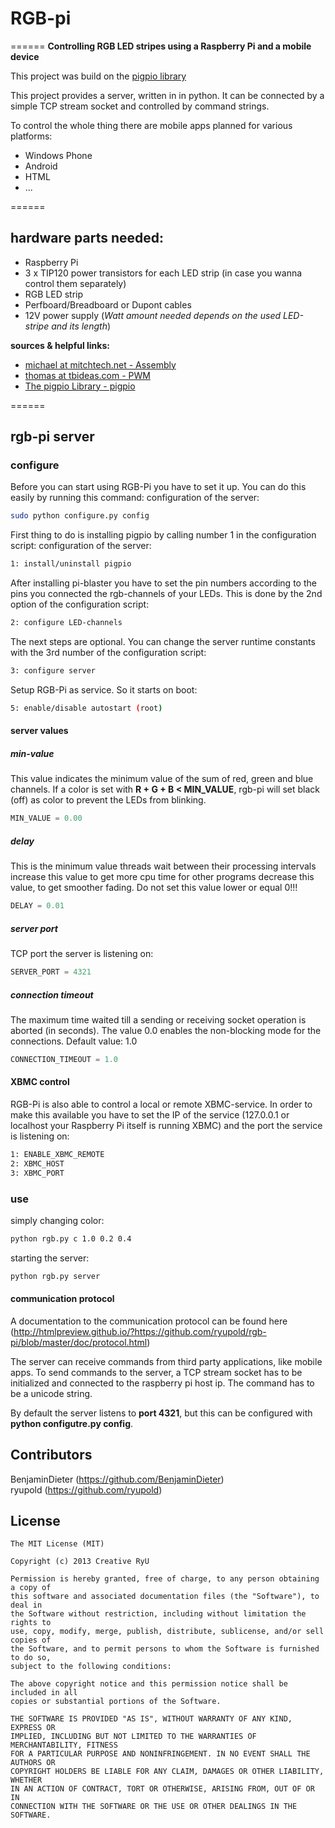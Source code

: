 # RGB-pi
======
**Controlling RGB LED stripes using a Raspberry Pi and a mobile device**

This project was build on the [pigpio library](http://abyz.co.uk/rpi/pigpio)
	
This project provides a server, written in in python. It can be connected by a simple TCP stream socket and controlled by command strings.
	
To control the whole thing there are mobile apps planned for various platforms:
  * Windows Phone
  * Android
  * HTML
  * ...

======

## hardware parts needed:
  * Raspberry Pi
  * 3 x TIP120 power transistors for each LED strip (in case you wanna control them separately)
  * RGB LED strip
  * Perfboard/Breadboard or Dupont cables
  * 12V power supply (_Watt amount needed depends on the used LED-stripe and its length_)
	
**sources & helpful links:**
  * [michael at mitchtech.net - Assembly](http://mitchtech.net/raspberry-pi-pwm-rgb-led-strip)
  * [thomas at tbideas.com - PWM](http://www.tbideas.com/blog/2013/02/controling-a-high-power-rgb-led-with-a-raspberry-pi)
  * [The pigpio Library - pigpio](http://abyz.co.uk/rpi/pigpio)

======

## rgb-pi server
### configure

Before you can start using RGB-Pi you have to set it up.
You can do this easily by running this command:
configuration of the server:
```bash
sudo python configure.py config
```

First thing to do is installing pigpio by calling number 1 in the configuration script:
configuration of the server:
```bash
1: install/uninstall pigpio
```

After installing pi-blaster you have to set the pin numbers according to the pins you connected the rgb-channels of your LEDs.
This is done by the 2nd option of the configuration script:
```bash
2: configure LED-channels
```

The next steps are optional.
You can change the server runtime constants with the 3rd number of the configuration script:
```bash
3: configure server
```

Setup RGB-Pi as service. So it starts on boot:
```bash
5: enable/disable autostart (root)
```

#### server values
##### min-value
This value indicates the minimum value of the sum of red, green and blue channels.
If a color is set with **R + G + B < MIN_VALUE**, rgb-pi will set black (off) as color to prevent the LEDs from blinking.
			
```python
MIN_VALUE = 0.00
```

##### delay
This is the minimum value threads wait between their processing intervals
increase this value to get more cpu time for other programs
decrease this value, to get smoother fading.
Do not set this value lower or equal 0!!!
```python
DELAY = 0.01
```

##### server port
TCP port the server is listening on: 
```python
SERVER_PORT = 4321
```

##### connection timeout
The maximum time waited till a sending or receiving socket operation is aborted (in seconds).
The value 0.0 enables the non-blocking mode for the connections.
Default value: 1.0
```python
CONNECTION_TIMEOUT = 1.0
```

#### XBMC control
RGB-Pi is also able to control a local or remote XBMC-service.
In order to make this available you have to set the IP of the service (127.0.0.1 or localhost your Raspberry Pi itself is running XBMC)
and the port the service is listening on:
```bash
1: ENABLE_XBMC_REMOTE
2: XBMC_HOST
3: XBMC_PORT
```


### use
simply changing color:
```bash
python rgb.py c 1.0 0.2 0.4
```

starting the server:
```bash
python rgb.py server
```

#### communication protocol
A documentation to the communication protocol can be found here (http://htmlpreview.github.io/?https://github.com/ryupold/rgb-pi/blob/master/doc/protocol.html)

The server can receive commands from third party applications, like mobile apps. To send commands to the server, a TCP stream socket has to be initialized and connected to the raspberry pi host ip. The command has to be a unicode string.

By default the server listens to <strong>port 4321</strong>, but this can be configured with **python configutre.py config**.


## Contributors
BenjaminDieter (https://github.com/BenjaminDieter)  
ryupold (https://github.com/ryupold)

## License
```
The MIT License (MIT)

Copyright (c) 2013 Creative RyU

Permission is hereby granted, free of charge, to any person obtaining a copy of
this software and associated documentation files (the "Software"), to deal in
the Software without restriction, including without limitation the rights to
use, copy, modify, merge, publish, distribute, sublicense, and/or sell copies of
the Software, and to permit persons to whom the Software is furnished to do so,
subject to the following conditions:

The above copyright notice and this permission notice shall be included in all
copies or substantial portions of the Software.

THE SOFTWARE IS PROVIDED "AS IS", WITHOUT WARRANTY OF ANY KIND, EXPRESS OR
IMPLIED, INCLUDING BUT NOT LIMITED TO THE WARRANTIES OF MERCHANTABILITY, FITNESS
FOR A PARTICULAR PURPOSE AND NONINFRINGEMENT. IN NO EVENT SHALL THE AUTHORS OR
COPYRIGHT HOLDERS BE LIABLE FOR ANY CLAIM, DAMAGES OR OTHER LIABILITY, WHETHER
IN AN ACTION OF CONTRACT, TORT OR OTHERWISE, ARISING FROM, OUT OF OR IN
CONNECTION WITH THE SOFTWARE OR THE USE OR OTHER DEALINGS IN THE SOFTWARE.
```
